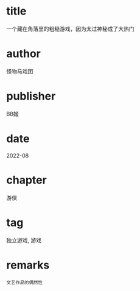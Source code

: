 # title
一个藏在角落里的粗糙游戏，因为太过神秘成了大热门

# author
怪物马戏团

# publisher
BB姬

# date
2022-08

# chapter
游侠

# tag
独立游戏, 游戏

# remarks
`文艺作品的偶然性`
